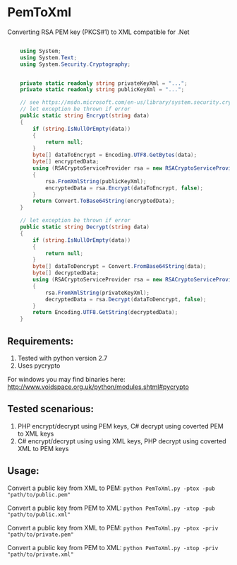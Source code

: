 # PemToXml

Converting RSA PEM key (PKCS#1) to XML compatible for .Net
```csharp

	using System;
    using System.Text;
    using System.Security.Cryptography;
```
```csharp

	private static readonly string privateKeyXml = "...";
    private static readonly string publicKeyXml = "...";

    // see https://msdn.microsoft.com/en-us/library/system.security.cryptography.rsacryptoserviceprovider.aspx
    // let exception be thrown if error
    public static string Encrypt(string data)
    {
        if (string.IsNullOrEmpty(data))
        {
            return null;
        }
        byte[] dataToEncrypt = Encoding.UTF8.GetBytes(data);
        byte[] encryptedData;
        using (RSACryptoServiceProvider rsa = new RSACryptoServiceProvider())
        {
            rsa.FromXmlString(publicKeyXml);
            encryptedData = rsa.Encrypt(dataToEncrypt, false);
        }
        return Convert.ToBase64String(encryptedData); 
    }

    // let exception be thrown if error
    public static string Decrypt(string data)
    {
        if (string.IsNullOrEmpty(data))
        {
            return null;
        }
        byte[] dataToDencrypt = Convert.FromBase64String(data);
        byte[] decryptedData;
        using (RSACryptoServiceProvider rsa = new RSACryptoServiceProvider())
        {
            rsa.FromXmlString(privateKeyXml);
            decryptedData = rsa.Decrypt(dataToDencrypt, false);
        }
        return Encoding.UTF8.GetString(decryptedData);
    }
```

## Requirements:
1. Tested with python version 2.7
2. Uses pycrypto

For windows you may find binaries here: http://www.voidspace.org.uk/python/modules.shtml#pycrypto

## Tested scenarious:
1. PHP encrypt/decrypt using PEM keys, C# decrypt using coverted PEM to XML keys
2. C# encrypt/decrypt using using XML keys, PHP decrypt using coverted XML to PEM keys

## Usage:
Convert a public key from XML to PEM: `python PemToXml.py -ptox -pub "path/to/public.pem"`

Convert a public key from PEM to XML: `python PemToXml.py -xtop -pub "path/to/public.xml"`

Convert a public key from XML to PEM: `python PemToXml.py -ptox -priv "path/to/private.pem"`

Convert a public key from PEM to XML: `python PemToXml.py -xtop -priv "path/to/private.xml"`